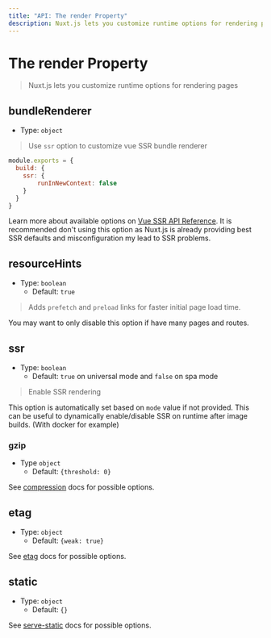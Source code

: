 ```yaml
---
title: "API: The render Property"
description: Nuxt.js lets you customize runtime options for rendering pages
---
```


# The render Property

> Nuxt.js lets you customize runtime options for rendering pages

## bundleRenderer
- Type: `object`

> Use `ssr` option to customize vue SSR bundle renderer

```js
module.exports = {
  build: {
    ssr: {
        runInNewContext: false
    }
  }
}
```

Learn more about available options on [Vue SSR API Reference](https://ssr.vuejs.org/en/api.html#renderer-options).
It is recommended don't using this option as Nuxt.js is already providing best SSR defaults and misconfiguration my lead to SSR problems.

## resourceHints
- Type: `boolean`
  - Default: `true`

> Adds `prefetch` and `preload` links for faster initial page load time.

You may want to only disable this option if have many pages and routes. 

## ssr
- Type: `boolean`
  - Default: `true` on universal mode and `false` on spa mode

> Enable SSR rendering

This option is automatically set based on `mode` value if not provided. 
This can be useful to dynamically enable/disable SSR on runtime after image builds. (With docker for example)

### gzip
- Type `object`
  - Default: `{threshold: 0}`

See [compression](https://www.npmjs.com/package/compression) docs for possible options.

## etag
- Type: `object`
  - Default: `{weak: true}`

See [etag](https://www.npmjs.com/package/etag) docs for possible options.

## static
- Type: `object`
  - Default: `{}`

See [serve-static](https://www.npmjs.com/package/serve-static) docs for possible options.